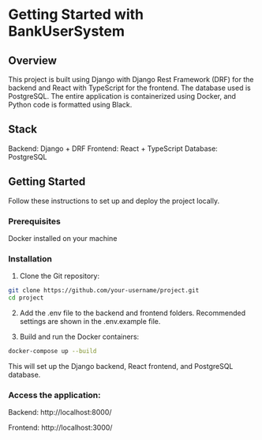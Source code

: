 # Getting Started with BankUserSystem

## Overview
This project is built using Django with Django Rest Framework (DRF) for the backend and React with TypeScript for the frontend. The database used is PostgreSQL. The entire application is containerized using Docker, and Python code is formatted using Black.

## Stack
Backend: Django + DRF
Frontend: React + TypeScript
Database: PostgreSQL

## Getting Started
Follow these instructions to set up and deploy the project locally.

### Prerequisites
Docker installed on your machine


### Installation

1. Clone the Git repository:

```bash
git clone https://github.com/your-username/project.git
cd project
```

2. Add the .env file to the backend and frontend folders. Recommended settings are shown in the .env.example file.

3. Build and run the Docker containers:

```bash
docker-compose up --build
```

This will set up the Django backend, React frontend, and PostgreSQL database.

### Access the application:

Backend: http://localhost:8000/

Frontend: http://localhost:3000/

